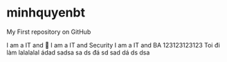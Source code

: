 # minhquyenbt
My First repository on GitHub

I am a IT and 🕺
I am a IT and Security
I am a IT and BA
123123123123
Toi đi làm lalalalal
ádad
sadsa
sa
ds
đá
sd
sad
dá
ds
dsa